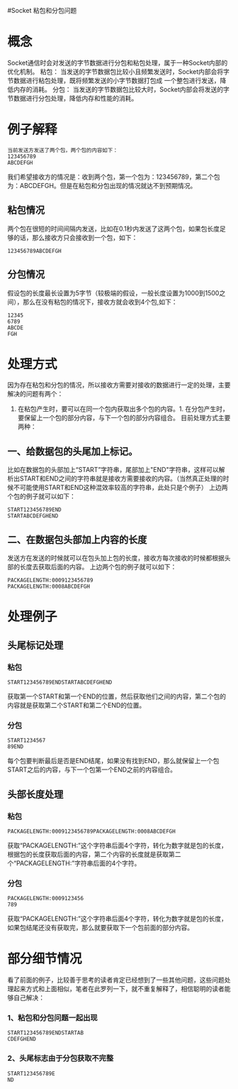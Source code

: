 #Socket 粘包和分包问题
# 概念

Socket通信时会对发送的字节数据进行分包和粘包处理，属于一种Socket内部的优化机制。 粘包： 当发送的字节数据包比较小且频繁发送时，Socket内部会将字节数据进行粘包处理，既将频繁发送的小字节数据打包成 一个整包进行发送，降低内存的消耗。 分包： 当发送的字节数据包比较大时，Socket内部会将发送的字节数据进行分包处理，降低内存和性能的消耗。

# 例子解释

```
当前发送方发送了两个包，两个包的内容如下：
123456789
ABCDEFGH

```

我们希望接收方的情况是：收到两个包，第一个包为：123456789，第二个包为：ABCDEFGH。但是在粘包和分包出现的情况就达不到预期情况。

## 粘包情况

两个包在很短的时间间隔内发送，比如在0.1秒内发送了这两个包，如果包长度足够的话，那么接收方只会接收到一个包，如下：

```
123456789ABCDEFGH

```

## 分包情况

假设包的长度最长设置为5字节（较极端的假设，一般长度设置为1000到1500之间），那么在没有粘包的情况下，接收方就会收到4个包,如下：

```
12345
6789
ABCDE
FGH

```

# 处理方式

因为存在粘包和分包的情况，所以接收方需要对接收的数据进行一定的处理，主要解决的问题有两个：
1. 在粘包产生时，要可以在同一个包内获取出多个包的内容。1. 在分包产生时，要保留上一个包的部分内容，与下一个包的部分内容组合。
目前处理方式主要两种：

## 一、给数据包的头尾加上标记。

比如在数据包的头部加上“START”字符串，尾部加上"END"字符串，这样可以解析出START和END之间的字符串就是接收方需要接收的内容。（当然真正处理的时候不可能使用START和END这种混效率较高的字符串，此处只是个例子） 上边两个包的例子就可以如下：

```
START123456789END
STARTABCDEFGHEND

```

## 二、在数据包头部加上内容的长度

发送方在发送的时候就可以在包头加上包的长度，接收方每次接收的时候都根据头部的长度去获取后面的内容。 上边两个包的例子就可以如下：

```
PACKAGELENGTH:0009123456789
PACKAGELENGTH:0008ABCDEFGH

```

# 处理例子

## 头尾标记处理

### 粘包

```
START123456789ENDSTARTABCDEFGHEND

```

获取第一个START和第一个END的位置，然后获取他们之间的内容，第二个包的内容就是获取第二个START和第二个END的位置。

### 分包

```
START1234567
89END

```

每个包要判断最后是否是END结尾，如果没有找到END，那么就保留上一个包START之后的内容，与下一个包第一个END之前的内容组合。

## 头部长度处理

### 粘包

```
PACKAGELENGTH:0009123456789PACKAGELENGTH:0008ABCDEFGH

```

获取“PACKAGELENGTH:”这个字符串后面4个字符，转化为数字就是包的长度，根据包的长度获取后面的内容，第二个内容的长度就是获取第二个“PACKAGELENGTH:”字符串后面的4个字符。

### 分包

```
PACKAGELENGTH:0009123456
789

```

获取“PACKAGELENGTH:”这个字符串后面4个字符，转化为数字就是包的长度，如果包结尾还没有获取完，那么就要获取下一个包前面的部分内容。

# 部分细节情况

看了前面的例子，比较善于思考的读者肯定已经想到了一些其他问题，这些问题处理起来方式和上面相似，笔者在此罗列一下，就不重复解释了，相信聪明的读者能够自己解决：

### 1、粘包和分包问题一起出现

```
START123456789ENDSTARTAB
CDEFGHEND

```

### 2、头尾标志由于分包获取不完整

```
START123456789E
ND

```
